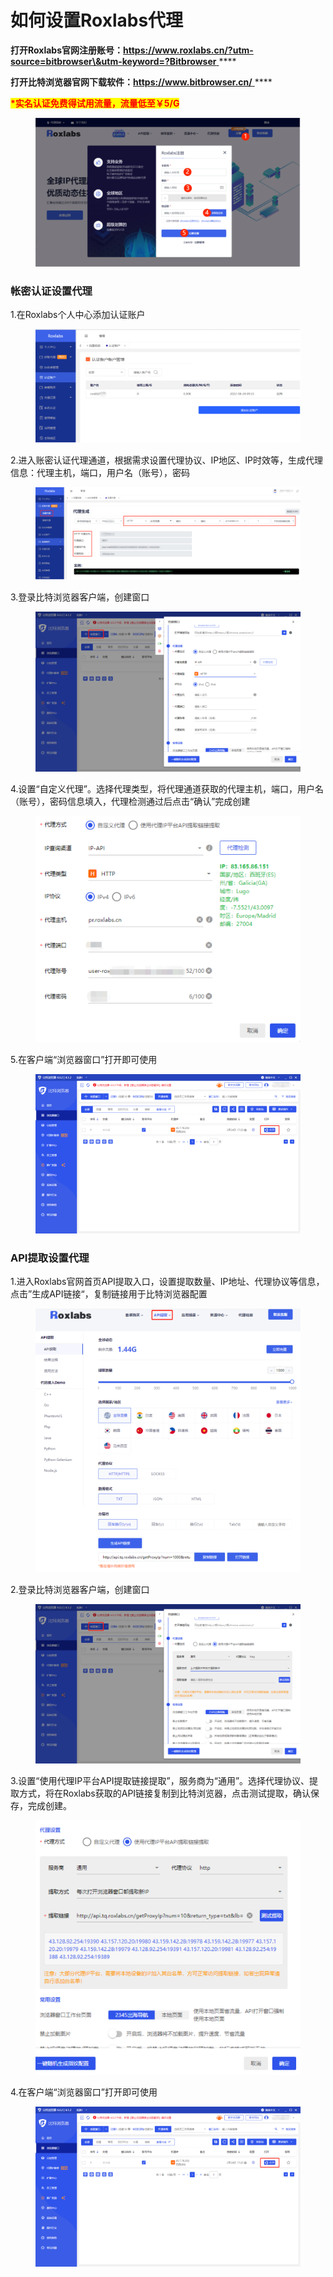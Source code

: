 # 如何设置Roxlabs代理

**打开Roxlabs官网注册账号：**[**https://www.roxlabs.cn/?utm-source=bitbrowser\&utm-keyword=?Bitbrowser** ](https://www.roxlabs.cn/?utm-source=bitbrowser\&utm-keyword=?Bitbrowser)****

**打开比特浏览器官网下载软件：**[**https://www.bitbrowser.cn/** ](https://www.bitbrowser.cn/)****

<mark style="color:red;">**\*实名认证免费得试用流量，流量低至￥5/G**</mark>

<figure><img src="../../.gitbook/assets/image (2).png" alt=""><figcaption></figcaption></figure>

### **帐密认证设置代理**

1.在Roxlabs个人中心添加认证账户

<figure><img src="../../.gitbook/assets/image (8).png" alt=""><figcaption></figcaption></figure>

2.进入账密认证代理通道，根据需求设置代理协议、IP地区、IP时效等，生成代理信息：代理主机，端口，用户名（账号），密码

<figure><img src="../../.gitbook/assets/image (3).png" alt=""><figcaption></figcaption></figure>

3.登录比特浏览器客户端，创建窗口

<figure><img src="../../.gitbook/assets/image (12).png" alt=""><figcaption></figcaption></figure>

4.设置“自定义代理”。选择代理类型，将代理通道获取的代理主机，端口，用户名（账号），密码信息填入，代理检测通过后点击“确认”完成创建

<figure><img src="../../.gitbook/assets/image (4).png" alt=""><figcaption></figcaption></figure>

5.在客户端“浏览器窗口”打开即可使用

<figure><img src="../../.gitbook/assets/image (9).png" alt=""><figcaption></figcaption></figure>

### **API提取设置代理**

1.进入Roxlabs官网首页API提取入口，设置提取数量、IP地址、代理协议等信息，点击”生成API链接“，复制链接用于比特浏览器配置

<figure><img src="../../.gitbook/assets/image (10).png" alt=""><figcaption></figcaption></figure>

2.登录比特浏览器客户端，创建窗口

<figure><img src="../../.gitbook/assets/image (7).png" alt=""><figcaption></figcaption></figure>

3.设置“使用代理IP平台API提取链接提取”，服务商为“通用”。选择代理协议、提取方式，将在Roxlabs获取的API链接复制到比特浏览器，点击测试提取，确认保存，完成创建。

<figure><img src="../../.gitbook/assets/image (11).png" alt=""><figcaption></figcaption></figure>

4.在客户端“浏览器窗口”打开即可使用

<figure><img src="../../.gitbook/assets/image (6).png" alt=""><figcaption></figcaption></figure>
